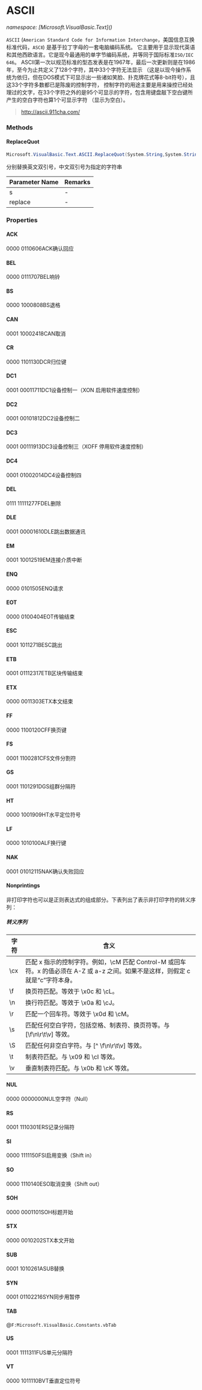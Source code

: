 ﻿# ASCII
_namespace: [Microsoft.VisualBasic.Text](<a href="#" onClick="load('/docs/Microsoft.VisualBasic.Text/index.md')"></a>)_

``ASCII`` (``American Standard Code for Information Interchange``，美国信息互换标准代码，``ASCⅡ``) 是基于拉丁字母的一套电脑编码系统。
 它主要用于显示现代英语和其他西欧语言。它是现今最通用的单字节编码系统，并等同于国际标准``ISO/IEC 646``。
 ASCII第一次以规范标准的型态发表是在1967年，最后一次更新则是在1986年，至今为止共定义了128个字符，其中33个字符无法显示
 （这是以现今操作系统为依归，但在DOS模式下可显示出一些诸如笑脸、扑克牌花式等8-bit符号），且这33个字符多数都已是陈废的控制字符，
 控制字符的用途主要是用来操控已经处理过的文字，在33个字符之外的是95个可显示的字符，包含用键盘敲下空白键所产生的空白字符也算1个可显示字符
 （显示为空白）。

> http://ascii.911cha.com/


### Methods

#### ReplaceQuot
```csharp
Microsoft.VisualBasic.Text.ASCII.ReplaceQuot(System.String,System.String)
```
分别替换英文双引号，中文双引号为指定的字符串

|Parameter Name|Remarks|
|--------------|-------|
|s|-|
|replace|-|



### Properties

#### ACK
0000 0110606ACK确认回应
#### BEL
0000 0111707BEL响铃
#### BS
0000 1000808BS退格
#### CAN
0001 10002418CAN取消
#### CR
0000 1101130DCR归位键
#### DC1
0001 00011711DC1设备控制一（XON 启用软件速度控制）
#### DC2
0001 00101812DC2设备控制二
#### DC3
0001 00111913DC3设备控制三（XOFF 停用软件速度控制）
#### DC4
0001 01002014DC4设备控制四
#### DEL
0111 11111277FDEL删除
#### DLE
0001 00001610DLE跳出数据通讯
#### EM
0001 10012519EM连接介质中断
#### ENQ
0000 0101505ENQ请求
#### EOT
0000 0100404EOT传输结束
#### ESC
0001 1011271BESC跳出
#### ETB
0001 01112317ETB区块传输结束
#### ETX
0000 0011303ETX本文结束
#### FF
0000 1100120CFF换页键
#### FS
0001 1100281CFS文件分割符
#### GS
0001 1101291DGS组群分隔符
#### HT
0000 1001909HT水平定位符号
#### LF
0000 1010100ALF换行键
#### NAK
0001 01012115NAK确认失败回应
#### Nonprintings
非打印字符也可以是正则表达式的组成部分。下表列出了表示非打印字符的转义序列：
 
 ##### 转义序列
 
 |字符|含义|
 |---|----|
 |\cx|匹配 x 指示的控制字符。例如，\cM 匹配 Control-M 或回车符。x 的值必须在 A-Z 或 a-z 之间。如果不是这样，则假定 c 就是“c”字符本身。|
 |\f|换页符匹配。等效于 \x0c 和 \cL。|
 |\n|换行符匹配。等效于 \x0a 和 \cJ。|
 |\r|匹配一个回车符。等效于 \x0d 和 \cM。|
 |\s|匹配任何空白字符，包括空格、制表符、换页符等。与 [\f\n\r\t\v] 等效。|
 |\S|匹配任何非空白字符。与 [^ \f\n\r\t\v] 等效。|
 |\t|制表符匹配。与 \x09 和 \cI 等效。|
 |\v|垂直制表符匹配。与 \x0b 和 \cK 等效。|
#### NUL
0000 0000000NUL空字符（Null）
#### RS
0001 1110301ERS记录分隔符
#### SI
0000 1111150FSI启用变换（Shift in）
#### SO
0000 1110140ESO取消变换（Shift out）
#### SOH
0000 0001101SOH标题开始
#### STX
0000 0010202STX本文开始
#### SUB
0001 1010261ASUB替换
#### SYN
0001 01102216SYN同步用暂停
#### TAB
@``F:Microsoft.VisualBasic.Constants.vbTab``
#### US
0001 1111311FUS单元分隔符
#### VT
0000 1011110BVT垂直定位符号
